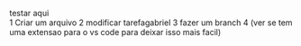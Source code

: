 testar aqui <br>
1 Criar um arquivo
2 modificar tarefagabriel
3 fazer um branch
4 (ver se tem uma extensao para o vs code para deixar isso mais facil)
